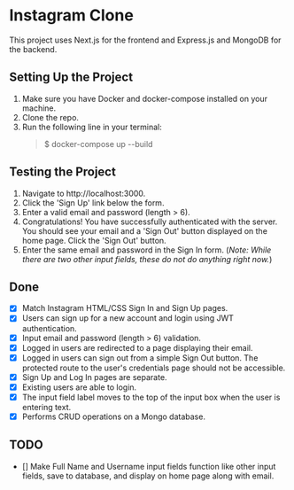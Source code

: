 # Instagram Clone

This project uses Next.js for the frontend and Express.js and MongoDB for the backend.

## Setting Up the Project

1. Make sure you have Docker and docker-compose installed on your machine.
2. Clone the repo.
3. Run the following line in your terminal:
   > \$ docker-compose up --build

## Testing the Project

1. Navigate to http://localhost:3000.
2. Click the 'Sign Up' link below the form.
3. Enter a valid email and password (length > 6).
4. Congratulations! You have successfully authenticated with the server. You should see your email and a 'Sign Out' button displayed on the home page. Click the 'Sign Out' button.
5. Enter the same email and password in the Sign In form. (_Note: While there are two other input fields, these do not do anything right now._)

## Done

- [x] Match Instagram HTML/CSS Sign In and Sign Up pages.
- [x] Users can sign up for a new account and login using JWT authentication.
- [x] Input email and password (length > 6) validation.
- [x] Logged in users are redirected to a page displaying their email.
- [x] Logged in users can sign out from a simple Sign Out button. The protected route to the user's credentials page should not be accessible.
- [x] Sign Up and Log In pages are separate.
- [x] Existing users are able to login.
- [x] The input field label moves to the top of the input box when the user is entering text.
- [x] Performs CRUD operations on a Mongo database.

## TODO

- [] Make Full Name and Username input fields function like other input fields, save to database, and display on home page along with email.
